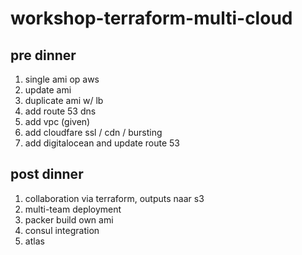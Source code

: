 # workshop-terraform-multi-cloud

## pre dinner
1. single ami op aws
1. update ami
1. duplicate ami w/ lb
1. add route 53 dns
1. add vpc (given)
1. add cloudfare ssl / cdn / bursting
1. add digitalocean and update route 53

## post dinner
1. collaboration via terraform, outputs naar s3
1. multi-team deployment
1. packer build own ami
1. consul integration
1. atlas
